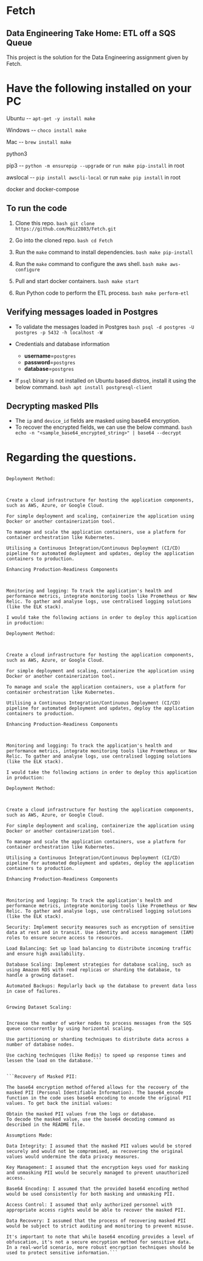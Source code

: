 # Fetch #
## Data Engineering Take Home: ETL off a SQS Queue ##

This project is the solution for the Data Engineering assignment given by Fetch.

# Have the following installed on your PC #

Ubuntu -- ``apt-get -y install make``

Windows -- ``choco install make``

Mac -- ``brew install make``

python3

pip3 -- ``python -m ensurepip --upgrade`` or ``run make pip-install`` in root

awslocal -- ``pip install awscli-local`` or run ``make pip install`` in root

docker and docker-compose

## To run the code
1. Clone this repo.
``bash
git clone https://github.com/Moiz2803/Fetch.git
``

2. Go into the cloned repo.
``bash
cd Fetch
``

3. Run the `make` command to install dependencies.
``bash
make pip-install
``

4. Run the `make` command to configure the aws shell.
``bash
make aws-configure
``

5. Pull and start docker containers.
``bash
make start
``

6. Run Python code to perform the ETL process.
``bash
make perform-etl
``

## Verifying messages loaded in Postgres
- To validate the messages loaded in Postgres
``bash
psql -d postgres -U postgres -p 5432 -h localhost -W
``
- Credentials and database information
    - **username**=`postgres`
    - **password**=`postgres`
    - **database**=`postgres`

- If `psql` binary is not installed on Ubuntu based distros, install it using the below command.
``bash
apt install postgresql-client
``

## Decrypting masked PIIs
- The `ip` and `device_id` fields are masked using base64 encryption.
- To recover the encrypted fields, we can use the below command.
``bash
echo -n "<sample_base64_encrypted_string>" | base64 --decrypt
``

# Regarding the questions. # 

```I would take the following actions in order to deploy this application in production:

Deployment Method:



Create a cloud infrastructure for hosting the application components, such as AWS, Azure, or Google Cloud.

For simple deployment and scaling, containerize the application using Docker or another containerization tool.

To manage and scale the application containers, use a platform for container orchestration like Kubernetes.

Utilising a Continuous Integration/Continuous Deployment (CI/CD) pipeline for automated deployment and updates, deploy the application containers to production.

Enhancing Production-Readiness Components



Monitoring and logging: To track the application's health and performance metrics, integrate monitoring tools like Prometheus or New Relic. To gather and analyse logs, use centralised logging solutions (like the ELK stack).

I would take the following actions in order to deploy this application in production:

Deployment Method:



Create a cloud infrastructure for hosting the application components, such as AWS, Azure, or Google Cloud.

For simple deployment and scaling, containerize the application using Docker or another containerization tool.

To manage and scale the application containers, use a platform for container orchestration like Kubernetes.

Utilising a Continuous Integration/Continuous Deployment (CI/CD) pipeline for automated deployment and updates, deploy the application containers to production.

Enhancing Production-Readiness Components



Monitoring and logging: To track the application's health and performance metrics, integrate monitoring tools like Prometheus or New Relic. To gather and analyse logs, use centralised logging solutions (like the ELK stack).

I would take the following actions in order to deploy this application in production:

Deployment Method:



Create a cloud infrastructure for hosting the application components, such as AWS, Azure, or Google Cloud.

For simple deployment and scaling, containerize the application using Docker or another containerization tool.

To manage and scale the application containers, use a platform for container orchestration like Kubernetes.

Utilising a Continuous Integration/Continuous Deployment (CI/CD) pipeline for automated deployment and updates, deploy the application containers to production.

Enhancing Production-Readiness Components



Monitoring and logging: To track the application's health and performance metrics, integrate monitoring tools like Prometheus or New Relic. To gather and analyse logs, use centralised logging solutions (like the ELK stack).

Security: Implement security measures such as encryption of sensitive data at rest and in transit. Use identity and access management (IAM) roles to ensure secure access to resources.

Load Balancing: Set up load balancing to distribute incoming traffic and ensure high availability.

Database Scaling: Implement strategies for database scaling, such as using Amazon RDS with read replicas or sharding the database, to handle a growing dataset.

Automated Backups: Regularly back up the database to prevent data loss in case of failures.


Growing Dataset Scaling:


Increase the number of worker nodes to process messages from the SQS queue concurrently by using horizontal scaling.

Use partitioning or sharding techniques to distribute data across a number of database nodes.

Use caching techniques (like Redis) to speed up response times and lessen the load on the database.```


```Recovery of Masked PII:

The base64 encryption method offered allows for the recovery of the masked PII (Personal Identifiable Information). The base64_encode function in the code uses base64 encoding to encode the original PII values. To get back the initial values:

Obtain the masked PII values from the logs or database.
To decode the masked value, use the base64 decoding command as described in the README file.

Assumptions Made:

Data Integrity: I assumed that the masked PII values would be stored securely and would not be compromised, as recovering the original values would undermine the data privacy measures.

Key Management: I assumed that the encryption keys used for masking and unmasking PII would be securely managed to prevent unauthorized access.

Base64 Encoding: I assumed that the provided base64 encoding method would be used consistently for both masking and unmasking PII.

Access Control: I assumed that only authorized personnel with appropriate access rights would be able to recover the masked PII.

Data Recovery: I assumed that the process of recovering masked PII would be subject to strict auditing and monitoring to prevent misuse.

It's important to note that while base64 encoding provides a level of obfuscation, it's not a secure encryption method for sensitive data. In a real-world scenario, more robust encryption techniques should be used to protect sensitive information.```




